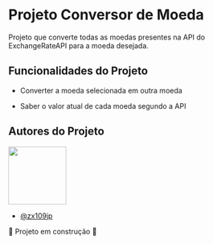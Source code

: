 
# Projeto Conversor de Moeda

Projeto que converte todas as moedas presentes na API do ExchangeRateAPI para a moeda desejada.

## Funcionalidades do Projeto

- Converter a moeda selecionada em outra moeda

- Saber o valor atual de cada moeda segundo a API

## Autores do Projeto
<img loading="lazy" src="[https://avatars.githubusercontent.com/u/37356058?v=4](https://avatars.githubusercontent.com/u/138886648?v=4)" width=115><br>
- [@zx109jp](https://www.github.com/zx109jp)



 :construction: Projeto em construção :construction:
